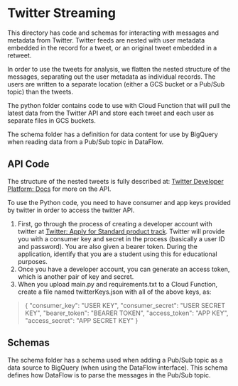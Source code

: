 # Twitter Streaming

This directory has code and schemas for interacting with messages and 
metadata from Twitter. Twitter feeds are nested with user metadata embedded in
the record for a tweet, or an original tweet embedded in a retweet.

In order to use the tweets for analysis, we flatten the nested structure of
the messages, separating out the user metadata as individual records. The
users are written to a separate location (either a GCS bucket or a Pub/Sub
topic) than the tweets.

The python folder contains code to use with Cloud Function that will pull the 
latest data from the Twitter API and store each tweet and each user as 
separate files in GCS buckets. 

The schema folder has a definition for data content for use by BigQuery when
reading data from a Pub/Sub topic in DataFlow.

## API Code

The structure of the nested tweets is fully described at: 
[Twitter Developer Platform: Docs](https://developer.twitter.com/en/docs/twitter-api) for more on the API.

To use the Python code, you need to have consumer and app keys provided by
twitter in order to access the twitter API.
1. First, go through the process of creating a developer account with 
   twitter at [Twitter: Apply for Standard product track](https://developer.twitter.com/en/apply-for-access.html). Twitter will provide you with a consumer key and secret
   in the process (basically a user ID and password). You are also given a
   bearer token.
   During the application, identify that you are a student using this for 
   educational purposes.
2. Once you have a developer account, you can generate an access token, which
   is another pair of key and secret.
3. When you upload main.py and requirements.txt to a Cloud Function, create a 
   file named twitterKeys.json with all of the above keys, as:
   
> {
>  "consumer_key": "USER KEY",
>  "consumer_secret": "USER SECRET KEY",
>  "bearer_token": "BEARER TOKEN",
>  "access_token": "APP KEY",
>  "access_secret": "APP SECRET KEY"
> }

## Schemas

The schema folder has a schema used when adding a Pub/Sub topic as a data
source to BigQuery (when using the DataFlow interface). This schema defines
how DataFlow is to parse the messages in the Pub/Sub topic.